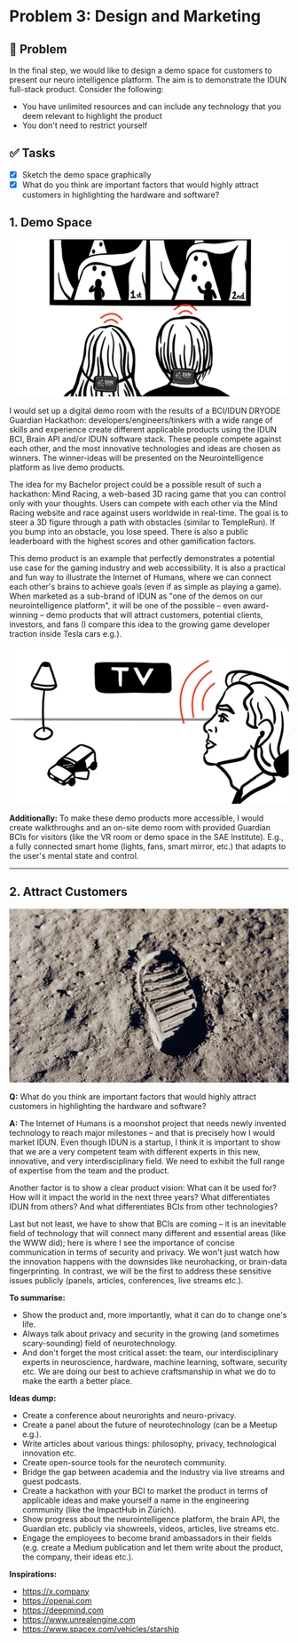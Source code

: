 # Problem 3: Design and Marketing

## 🎯 Problem

In the final step, we would like to design a demo space for customers to present our neuro intelligence platform. The aim is to demonstrate the IDUN full-stack product. Consider the following:

- You have unlimited resources and can include any technology that you deem relevant to highlight the product
- You don't need to restrict yourself

## ✅ Tasks

- [x] Sketch the demo space graphically
- [x] What do you think are important factors that would highly attract customers in highlighting the hardware and software?

## 1. Demo Space

![Visualisation of how two people are playing the Mind Racing game with their IDUN DRYODE Guardian BCI](./img/mindracing.jpeg)

I would set up a digital demo room with the results of a BCI/IDUN DRYODE Guardian Hackathon: developers/engineers/tinkers with a wide range of skills and experience create different applicable products using the IDUN BCI, Brain API and/or IDUN software stack. These people compete against each other, and the most innovative technologies and ideas are chosen as winners. The winner-ideas will be presented on the Neurointelligence platform as live demo products.

The idea for my Bachelor project could be a possible result of such a hackathon: Mind Racing, a web-based 3D racing game that you can control only with your thoughts. Users can compete with each other via the Mind Racing website and race against users worldwide in real-time. The goal is to steer a 3D figure through a path with obstacles (similar to TempleRun). If you bump into an obstacle, you lose speed. There is also a public leaderboard with the highest scores and other gamification factors.

This demo product is an example that perfectly demonstrates a potential use case for the gaming industry and web accessibility. It is also a practical and fun way to illustrate the Internet of Humans, where we can connect each other's brains to achieve goals (even if as simple as playing a game). When marketed as a sub-brand of IDUN as "one of the demos on our neurointelligence platform", it will be one of the possible – even award-winning – demo products that will attract customers, potential clients, investors, and fans (I compare this idea to the growing game developer traction inside Tesla cars e.g.).

![Visualisation of a person in an IDUN showroom/living room with a standing light, a TV and a toy racing car](./img/showroom.jpeg)

**Additionally:** To make these demo products more accessible, I would create walkthroughs and an on-site demo room with provided Guardian BCIs for visitors (like the VR room or demo space in the SAE Institute). E.g., a fully connected smart home (lights, fans, smart mirror, etc.) that adapts to the user's mental state and control.

---

## 2. Attract Customers

![Footsteps on the moon: The result of a moonshot project (Apollo 11)](./img/moonshot.jpeg)

**Q:** What do you think are important factors that would highly attract customers in highlighting the hardware and software?

**A:** The Internet of Humans is a moonshot project that needs newly invented technology to reach major milestones – and that is precisely how I would market IDUN. Even though IDUN is a startup, I think it is important to show that we are a very competent team with different experts in this new, innovative, and very interdisciplinary field. We need to exhibit the full range of expertise from the team and the product.

Another factor is to show a clear product vision: What can it be used for? How will it impact the world in the next three years? What differentiates IDUN from others? And what differentiates BCIs from other technologies?

Last but not least, we have to show that BCIs are coming – it is an inevitable field of technology that will connect many different and essential areas (like the WWW did); here is where I see the importance of concise communication in terms of security and privacy. We won't just watch how the innovation happens with the downsides like neurohacking, or brain-data fingerprinting. In contrast, we will be the first to address these sensitive issues publicly (panels, articles, conferences, live streams etc.).

**To summarise:**

- Show the product and, more importantly, what it can do to change one's life.
- Always talk about privacy and security in the growing (and sometimes scary-sounding) field of neurotechnology.
- And don't forget the most critical asset: the team, our interdisciplinary experts in neuroscience, hardware, machine learning, software, security etc. We are doing our best to achieve craftsmanship in what we do to make the earth a better place.

**Ideas dump:**

- Create a conference about neurorights and neuro-privacy.
- Create a panel about the future of neurotechnology (can be a Meetup e.g.).
- Write articles about various things: philosophy, privacy, technological innovation etc.
- Create open-source tools for the neurotech community.
- Bridge the gap between academia and the industry via live streams and guest podcasts.
- Create a hackathon with your BCI to market the product in terms of applicable ideas and make yourself a name in the engineering community (like the ImpactHub in Zürich).
- Show progress about the neurointelligence platform, the brain API, the Guardian etc. publicly via showreels, videos, articles, live streams etc.
- Engage the employees to become brand ambassadors in their fields (e.g. create a Medium publication and let them write about the product, the company, their ideas etc.).

**Inspirations:**

- <https://x.company>
- <https://openai.com>
- <https://deepmind.com>
- <https://www.unrealengine.com>
- <https://www.spacex.com/vehicles/starship>
